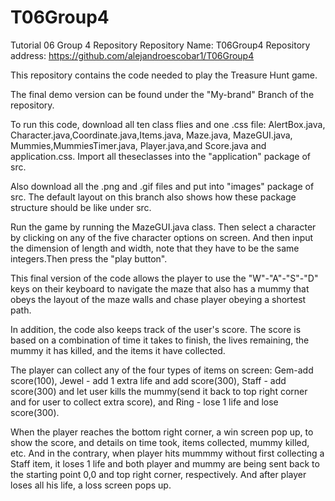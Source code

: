 # T06Group4
Tutorial 06 Group 4 Repository
Repository Name: T06Group4
Repository address: https://github.com/alejandroescobar1/T06Group4

This repository contains the code needed to play the Treasure Hunt game.

The final demo version can be found under the "My-brand" Branch of the repository.

To run this code, download all ten class flies and one .css file: AlertBox.java, Character.java,Coordinate.java,Items.java, Maze.java, MazeGUI.java, Mummies,MummiesTimer.java, Player.java,and Score.java and application.css. Import all theseclasses into the "application" package of src. 

Also download all the .png and .gif files and put into "images" package of src. The default layout on this branch also shows how these package structure should be like under src.

Run the game by running the MazeGUI.java class. Then select a character by clicking on any of the five character options on screen. And then input the dimension of length and width, note that they have to be the same integers.Then press the "play button".

This final version of the code allows the player to use the "W"-"A"-"S"-"D" keys on their keyboard to navigate the maze that also has a mummy that obeys the layout of the maze walls and chase player obeying a shortest path. 

In addition, the code also keeps track of the user's score. The score is based on a combination of time it takes to finish, the lives remaining, the mummy it has killed, and the items it have collected.

The player can collect any of the four types of items on screen: Gem-add score(100), Jewel - add 1 extra life and add score(300), Staff - add score(300) and let user kills the mummy(send it back to top right corner and for user to collect extra score), and Ring - lose 1 life and lose score(300).

When the player reaches the bottom right corner, a win screen pop up, to show the score, and details on time took, items collected, mummy killed, etc. And in the contrary, when player hits mummmy without first collecting a Staff item, it loses 1 life and both player and mummy are being sent back to the starting point 0,0 and top right corner, respectively. And after player loses all his life, a loss screen pops up.
